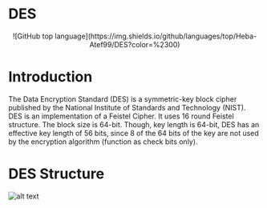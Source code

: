 # DES
<div align="center">
![GitHub top language](https://img.shields.io/github/languages/top/Heba-Atef99/DES?color=%2300)
</div>

# Introduction
The Data Encryption Standard (DES) is a symmetric-key block cipher published by the National Institute of Standards and Technology (NIST).  DES is an implementation of a Feistel Cipher. It uses 16 round Feistel structure. The block size is 64-bit. Though, key length is 64-bit, DES has an effective key length of 56 bits, since 8 of the 64 bits of the key are not used by the encryption algorithm (function as check bits only).

# DES Structure
![alt text](https://www.tutorialspoint.com/cryptography/images/des_structure.jpg)
